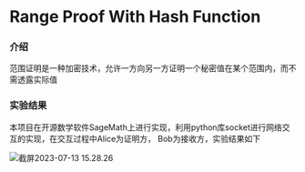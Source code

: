 # Range Proof With Hash Function

### 介绍

范围证明是一种加密技术，允许一方向另一方证明一个秘密值在某个范围内，而不需透露实际值

### 实验结果

本项目在开源数学软件SageMath上进行实现，利用python库socket进行网络交互的实现，在交互过程中Alice为证明方， Bob为接收方，实验结果如下

![截屏2023-07-13 15.28.26](https://oyrd-1313391192.cos.ap-nanjing.myqcloud.com/images/%E6%88%AA%E5%B1%8F2023-07-13%2015.28.26.png)